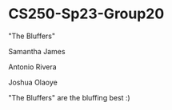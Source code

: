 # CS250-Sp23-Group20
"The Bluffers"

Samantha James

Antonio Rivera

Joshua Olaoye

"The Bluffers" are the bluffing best :)
